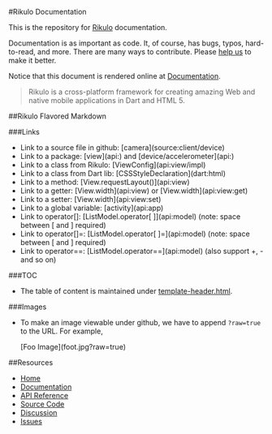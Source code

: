 #Rikulo Documentation

This is the repository for [Rikulo](http://rikulo.org) documentation.

Documentation is as important as code. It, of course, has bugs, typos, hard-to-read, and more. There are many ways to contribute. Please [help us](http://rikulo.org/contribute/) to make it better.

Notice that this document is rendered online at [Documentation](http://docs.rikulo.org/rikulo/latest).

> Rikulo is a cross-platform framework for creating amazing Web and native
mobile applications in Dart and HTML 5.

##Rikulo Flavored Markdown

###Links

* Link to a source file in github: \[camera](source:client/device)
* Link to a package: \[view](api:) and \[device/accelerometer](api:)
* Link to a class from Rikulo: \[ViewConfig](api:view/impl)
* Link to a class from Dart lib: \[CSSStyleDeclaration](dart:html)
* Link to a method: \[View.requestLayout()](api:view)
* Link to a getter: \[View.width](api:view) or \[View.width](api:view:get)
* Link to a setter: \[View.width](api:view:set)
* Link to a global variable: \[activity](api:app)
* Link to operator[]: \[ListModel.operator[ ]](api:model) (note: space between [ and ] required)
* Link to operator[]=: \[ListModel.operator[ ]=](api:model) (note: space between [ and ] required)
* Link to operator==: \[ListModel.operator==](api:model) (also support +, - and so on)


###TOC

* The table of content is maintained under [template-header.html](rikulo-docs/tree/master/docs/_config_/template-header.html).

###Images

* To make an image viewable under github, we have to append `?raw=true` to the URL. For example,

    \[Foo Image](foot.jpg?raw=true)

##Resources

* [Home](http://rikulo.org)
* [Documentation](http://docs.rikulo.org/rikulo/latest)
* [API Reference](http://api.rikulo.org/rikulo/latest)
* [Source Code](https://github.com/rikulo/rikulo)
* [Discussion](http://stackoverflow.com/questions/tagged/rikulo)
* [Issues](https://github.com/rikulo/rikulo/issues)
